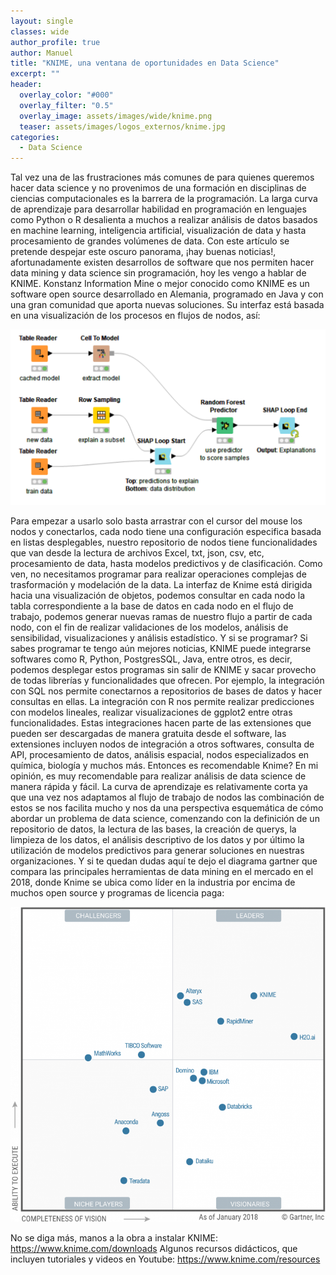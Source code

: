 ```yaml
---
layout: single
classes: wide
author_profile: true
author: Manuel
title: "KNIME, una ventana de oportunidades en Data Science"
excerpt: ""
header:
  overlay_color: "#000"
  overlay_filter: "0.5"
  overlay_image: assets/images/wide/knime.png
  teaser: assets/images/logos_externos/knime.jpg
categories:
  - Data Science
---
```


Tal vez una de las frustraciones más comunes de para quienes queremos hacer data science y no provenimos de una formación en disciplinas de ciencias computacionales es la barrera de la programación. La larga curva de aprendizaje para desarrollar habilidad en programación en lenguajes como Python o R desalienta a muchos a realizar análisis de datos basados en machine learning, inteligencia artificial, visualización de data y hasta procesamiento de grandes volúmenes de data.
Con este artículo se pretende despejar este oscuro panorama, ¡hay buenas noticias!, afortunadamente existen desarrollos de software que nos permiten hacer data mining y data science sin programación, hoy les vengo a hablar de KNIME. Konstanz Information Mine o mejor conocido como KNIME es un software open source desarrollado en Alemania, programado en Java y con una gran comunidad que aporta nuevas soluciones. Su interfaz está basada en una visualización de los procesos en flujos de nodos, así:

![Nodos Knime](/assets/images/post/knime/nodos.png)
 
Para empezar a usarlo solo basta arrastrar con el cursor del mouse los nodos y conectarlos, cada nodo tiene una configuración especifica basada en listas desplegables, nuestro repositorio de nodos tiene funcionalidades que van desde la lectura de archivos Excel, txt, json, csv, etc, procesamiento de data, hasta modelos predictivos y de clasificación. Como ven, no necesitamos programar para realizar operaciones complejas de trasformación y modelación de la data. 
La interfaz de Knime está dirigida hacia una visualización de objetos, podemos consultar en cada nodo la tabla correspondiente a la base de datos en cada nodo en el flujo de trabajo, podemos generar nuevas ramas de nuestro flujo a partir de cada nodo, con el fin de realizar validaciones de los modelos, análisis de sensibilidad, visualizaciones y análisis estadístico.
Y si se programar?
Si sabes programar te tengo aún mejores noticias, KNIME puede integrarse softwares como R, Python, PostgresSQL, Java, entre otros, es decir, podemos desplegar estos programas sin salir de KNIME y sacar provecho de todas librerías y funcionalidades que ofrecen. Por ejemplo, la integración con SQL nos permite conectarnos a repositorios de bases de datos y hacer consultas en ellas. La integración con R nos permite realizar predicciones con modelos lineales, realizar visualizaciones de ggplot2 entre otras funcionalidades.
Estas integraciones hacen parte de las extensiones que pueden ser descargadas de manera gratuita desde el software, las extensiones incluyen nodos de integración a otros softwares, consulta de API, procesamiento de datos, análisis espacial, nodos especializados en química, biología y muchos más.
Entonces es recomendable Knime?
En mi opinión, es muy recomendable para realizar análisis de data science de manera rápida y fácil. La curva de aprendizaje es relativamente corta ya que una vez nos adaptamos al flujo de trabajo de nodos las combinación de estos se nos facilita mucho y nos da una perspectiva esquemática de cómo abordar un problema de data science, comenzando con la definición de un repositorio de datos, la lectura de las bases, la creación de querys, la limpieza de los datos, el análisis descriptivo de los datos y por último la utilización de modelos predictivos para generar soluciones en nuestras organizaciones. Y si te quedan dudas aquí te dejo el diagrama gartner que compara las principales herramientas de data mining en el mercado en el 2018, donde Knime se ubica como líder en la industria por encima de muchos open source y programas de licencia paga:

![Cuadrante data Science](/assets/images/post/knime/cuadrante.png)


No se diga más, manos a la obra a instalar KNIME:  https://www.knime.com/downloads
Algunos recursos didácticos, que incluyen tutoriales y videos en Youtube: https://www.knime.com/resources